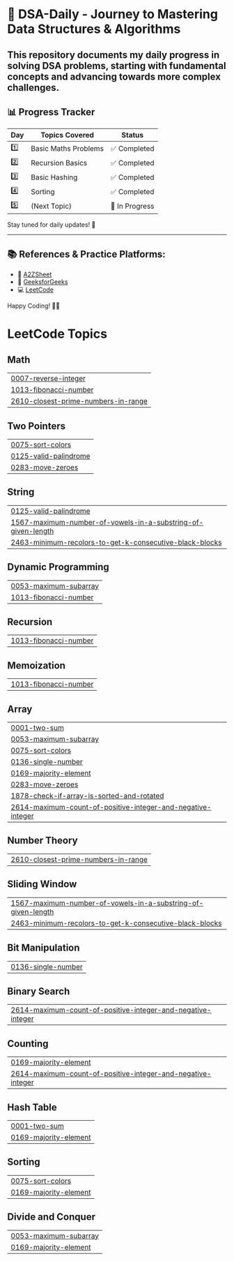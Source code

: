 # 🚀 DSA-Daily - Journey to Mastering Data Structures & Algorithms  

This repository documents my **daily progress** in solving **DSA problems**, starting with fundamental concepts and advancing towards more complex challenges.  
---

## 📊 **Progress Tracker**  
| Day  | Topics Covered | Status |
|------|---------------|--------|
| 1️⃣  | Basic Maths Problems | ✅ Completed |
| 2️⃣  | Recursion Basics | ✅ Completed |
| 3️⃣  | Basic Hashing | ✅ Completed |
| 4️⃣  | Sorting | ✅ Completed |
| 5️⃣  | (Next Topic) | 🔄 In Progress |

Stay tuned for daily updates! 🚀  

---

## 📚 **References & Practice Platforms:**  
- 🎥 [A2ZSheet](https://takeuforward.org/strivers-a2z-dsa-course/strivers-a2z-dsa-course-sheet-2/)  
- 📖 [GeeksforGeeks](https://www.geeksforgeeks.org/)  
- 💻 [LeetCode](https://leetcode.com/)  

Happy Coding! 🎯✨  

<!---LeetCode Topics Start-->
# LeetCode Topics
## Math
|  |
| ------- |
| [0007-reverse-integer](https://github.com/gunjanghate/DSA-Daily/tree/master/0007-reverse-integer) |
| [1013-fibonacci-number](https://github.com/gunjanghate/DSA-Daily/tree/master/1013-fibonacci-number) |
| [2610-closest-prime-numbers-in-range](https://github.com/gunjanghate/DSA-Daily/tree/master/2610-closest-prime-numbers-in-range) |
## Two Pointers
|  |
| ------- |
| [0075-sort-colors](https://github.com/gunjanghate/DSA-Daily/tree/master/0075-sort-colors) |
| [0125-valid-palindrome](https://github.com/gunjanghate/DSA-Daily/tree/master/0125-valid-palindrome) |
| [0283-move-zeroes](https://github.com/gunjanghate/DSA-Daily/tree/master/0283-move-zeroes) |
## String
|  |
| ------- |
| [0125-valid-palindrome](https://github.com/gunjanghate/DSA-Daily/tree/master/0125-valid-palindrome) |
| [1567-maximum-number-of-vowels-in-a-substring-of-given-length](https://github.com/gunjanghate/DSA-Daily/tree/master/1567-maximum-number-of-vowels-in-a-substring-of-given-length) |
| [2463-minimum-recolors-to-get-k-consecutive-black-blocks](https://github.com/gunjanghate/DSA-Daily/tree/master/2463-minimum-recolors-to-get-k-consecutive-black-blocks) |
## Dynamic Programming
|  |
| ------- |
| [0053-maximum-subarray](https://github.com/gunjanghate/DSA-Daily/tree/master/0053-maximum-subarray) |
| [1013-fibonacci-number](https://github.com/gunjanghate/DSA-Daily/tree/master/1013-fibonacci-number) |
## Recursion
|  |
| ------- |
| [1013-fibonacci-number](https://github.com/gunjanghate/DSA-Daily/tree/master/1013-fibonacci-number) |
## Memoization
|  |
| ------- |
| [1013-fibonacci-number](https://github.com/gunjanghate/DSA-Daily/tree/master/1013-fibonacci-number) |
## Array
|  |
| ------- |
| [0001-two-sum](https://github.com/gunjanghate/DSA-Daily/tree/master/0001-two-sum) |
| [0053-maximum-subarray](https://github.com/gunjanghate/DSA-Daily/tree/master/0053-maximum-subarray) |
| [0075-sort-colors](https://github.com/gunjanghate/DSA-Daily/tree/master/0075-sort-colors) |
| [0136-single-number](https://github.com/gunjanghate/DSA-Daily/tree/master/0136-single-number) |
| [0169-majority-element](https://github.com/gunjanghate/DSA-Daily/tree/master/0169-majority-element) |
| [0283-move-zeroes](https://github.com/gunjanghate/DSA-Daily/tree/master/0283-move-zeroes) |
| [1878-check-if-array-is-sorted-and-rotated](https://github.com/gunjanghate/DSA-Daily/tree/master/1878-check-if-array-is-sorted-and-rotated) |
| [2614-maximum-count-of-positive-integer-and-negative-integer](https://github.com/gunjanghate/DSA-Daily/tree/master/2614-maximum-count-of-positive-integer-and-negative-integer) |
## Number Theory
|  |
| ------- |
| [2610-closest-prime-numbers-in-range](https://github.com/gunjanghate/DSA-Daily/tree/master/2610-closest-prime-numbers-in-range) |
## Sliding Window
|  |
| ------- |
| [1567-maximum-number-of-vowels-in-a-substring-of-given-length](https://github.com/gunjanghate/DSA-Daily/tree/master/1567-maximum-number-of-vowels-in-a-substring-of-given-length) |
| [2463-minimum-recolors-to-get-k-consecutive-black-blocks](https://github.com/gunjanghate/DSA-Daily/tree/master/2463-minimum-recolors-to-get-k-consecutive-black-blocks) |
## Bit Manipulation
|  |
| ------- |
| [0136-single-number](https://github.com/gunjanghate/DSA-Daily/tree/master/0136-single-number) |
## Binary Search
|  |
| ------- |
| [2614-maximum-count-of-positive-integer-and-negative-integer](https://github.com/gunjanghate/DSA-Daily/tree/master/2614-maximum-count-of-positive-integer-and-negative-integer) |
## Counting
|  |
| ------- |
| [0169-majority-element](https://github.com/gunjanghate/DSA-Daily/tree/master/0169-majority-element) |
| [2614-maximum-count-of-positive-integer-and-negative-integer](https://github.com/gunjanghate/DSA-Daily/tree/master/2614-maximum-count-of-positive-integer-and-negative-integer) |
## Hash Table
|  |
| ------- |
| [0001-two-sum](https://github.com/gunjanghate/DSA-Daily/tree/master/0001-two-sum) |
| [0169-majority-element](https://github.com/gunjanghate/DSA-Daily/tree/master/0169-majority-element) |
## Sorting
|  |
| ------- |
| [0075-sort-colors](https://github.com/gunjanghate/DSA-Daily/tree/master/0075-sort-colors) |
| [0169-majority-element](https://github.com/gunjanghate/DSA-Daily/tree/master/0169-majority-element) |
## Divide and Conquer
|  |
| ------- |
| [0053-maximum-subarray](https://github.com/gunjanghate/DSA-Daily/tree/master/0053-maximum-subarray) |
| [0169-majority-element](https://github.com/gunjanghate/DSA-Daily/tree/master/0169-majority-element) |
<!---LeetCode Topics End-->
